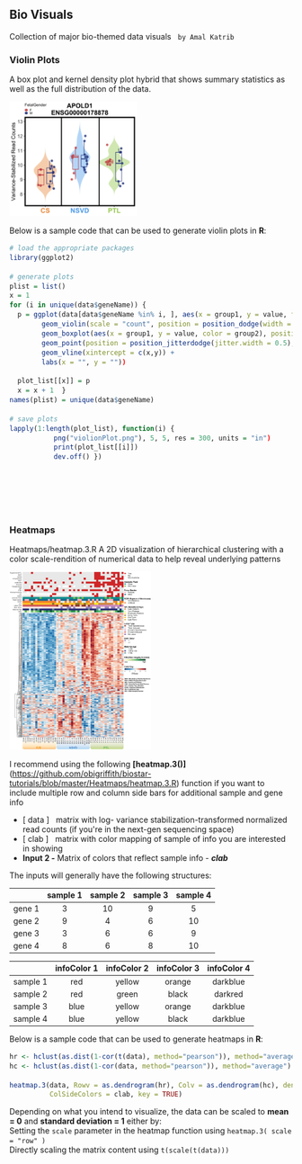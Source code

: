 ## Bio Visuals
Collection of major bio-themed data visuals &nbsp; `by Amal Katrib`
<br>

### Violin Plots
A box plot and kernel density plot hybrid that shows summary statistics as well as the full distribution of the data.
<p align="left">
  <img src="img/violin-plot.png" width = "45%" height = "50%"/>
</p>


Below is a sample code that can be used to generate violin plots in __R__:

```r
# load the appropriate packages
library(ggplot2)

# generate plots
plist = list()
x = 1
for (i in unique(data$geneName)) {
  p = ggplot(data[data$geneName %in% i, ], aes(x = group1, y = value, fill = group1)) +
        geom_violin(scale = "count", position = position_dodge(width = 1), trim = F) +
        geom_boxplot(aes(x = group1, y = value, color = group2), position = position_dodge(width = 0.5), notch = F) +
        geom_point(position = position_jitterdodge(jitter.width = 0.5), aes(color = group2)) +
        geom_vline(xintercept = c(x,y)) +
        labs(x = "", y = ""))

  plot_list[[x]] = p
  x = x + 1  }
names(plist) = unique(data$geneName)

# save plots
lapply(1:length(plot_list), function(i) {
           png("violionPlot.png"), 5, 5, res = 300, units = "in")
           print(plot_list[[i]])
           dev.off() })
```

&nbsp;
---
&nbsp;

### Heatmaps

Heatmaps/heatmap.3.R
A 2D visualization of hierarchical clustering with a color scale-rendition of numerical data to help reveal underlying patterns
<p align="left">
  <img src="img/heatmap.png" width = "50%"/>
</p>

I recommend using the following __[heatmap.3()]__ (https://github.com/obigriffith/biostar-tutorials/blob/master/Heatmaps/heatmap.3.R) function if you want to include multiple row and column side bars for additional sample and gene info

- [ data ] &nbsp; matrix with log- variance stabilization-transformed normalized read counts (if you're in the next-gen sequencing space)
- [ clab ] &nbsp; matrix with color mapping of sample of info you are interested in showing
-   **Input 2 -** Matrix of colors that reflect sample info - ***clab***

The inputs will generally have the following structures:

|        | sample 1 | sample 2 | sample 3 | sample 4 |
|:-------|:--------:|:--------:|:--------:|:--------:|
| gene 1 |     3    |    10    |     9    |     5    |
| gene 2 |     9    |     4    |     6    |    10    |
| gene 3 |     3    |     6    |     6    |     9    |
| gene 4 |     8    |     6    |     8    |    10    |

|          | infoColor 1 | infoColor 2 | infoColor 3 | infoColor 4 |
|:---------|:-----------:|:-----------:|:-----------:|:-----------:|
| sample 1 |     red     |    yellow   |    orange   |   darkblue  |
| sample 2 |     red     |    green    |    black    |   darkred   |
| sample 3 |     blue    |    yellow   |    orange   |   darkblue  |
| sample 4 |     blue    |    yellow   |    black    |   darkblue  |


Below is a sample code that can be used to generate heatmaps in __R__:

``` r
hr <- hclust(as.dist(1-cor(t(data), method="pearson")), method="average")
hc <- hclust(as.dist(1-cor(data, method="pearson")), method="average")

heatmap.3(data, Rowv = as.dendrogram(hr), Colv = as.dendrogram(hc), dendrogram = "both", col = palette,
          ColSideColors = clab, key = TRUE)
```

Depending on what you intend to visualize, the data can be scaled to __mean = 0__ and __standard deviation = 1__ either by:<br>
Setting the `scale` parameter in the heatmap function using  `heatmap.3( scale = "row" )`<br>
Directly scaling the matrix content using `t(scale(t(data))) `

&nbsp;
---
&nbsp;
